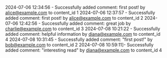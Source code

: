 2024-07-06 12:34:56 - Successfully added comment: first post! by alice@example.com to content_id 1
2024-07-06 12:37:57 - Successfully added comment: first post! by alice@example.com to content_id 2
2024-07-06 12:42:56 - Successfully added comment: great job by charlie@example.com to content_id 3
2024-07-08 10:21:22 - Successfully added comment: helpful information by diana@example.com to content_id 4
2024-07-08 10:31:45 - Successfully added comment: "first post!" by bob@example.com to content_id 2
2024-07-08 10:59:11]- Successfully added comment: "interesting read" by diana@example.com to content_id 4